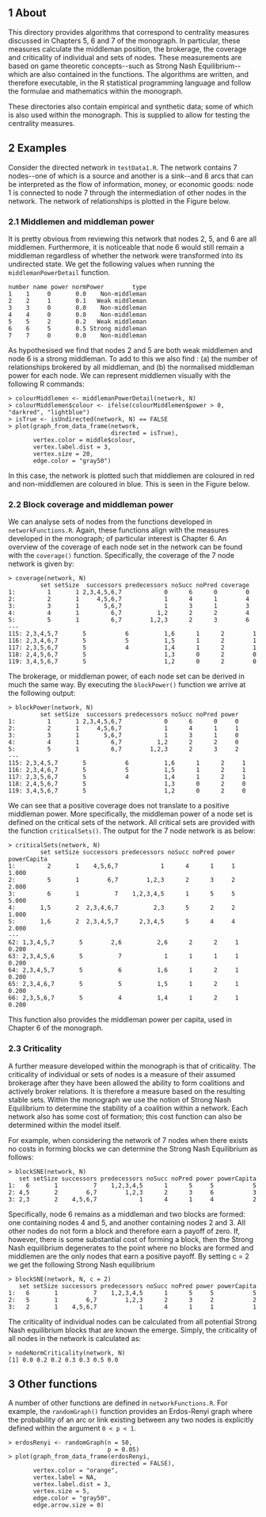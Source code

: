 ## 1 About

This directory provides algorithms that correspond to centrality measures discussed in Chapters 5, 6 and 7 of the monograph. In particular, these measures calculate the middleman position, the brokerage, the coverage and criticality of individual and sets of nodes. These measurements are based on game theoretic concepts--such as Strong Nash Equilibrium--which are also contained in the functions. The algorithms are written, and therefore executable, in the R statistical programming language and follow the formulae and mathematics within the monograph.

These directories also contain empirical and synthetic data; some of which is also used within the monograph. This is supplied to allow for testing the centrality measures. 

## 2 Examples

Consider the directed network in `testData1.R`. The network contains 7 nodes--one of which is a source and another is a sink--and 8 arcs that can be interpreted as the flow of information, money, or economic goods: node 1 is connected to node 7 through the intermediation of other nodes in the network. The network of relationships is plotted in the Figure below.

### 2.1 Middlemen and middleman power

It is pretty obvious from reviewing this network that nodes 2, 5, and 6 are all middlemen. Furthermore, it is noticeable that node 6 would still remain a middleman regardless of whether the network were transformed into its undirected state. We get the following values when running the `middlemanPowerDetail` function.

	number name power normPower        type
	1    1     0       0.0    Non-middleman
	2    2     1       0.1   Weak middleman
	3    3     0       0.0    Non-middleman
	4    4     0       0.0    Non-middleman
	5    5     2       0.2   Weak middleman
	6    6     5       0.5 Strong middleman
	7    7     0       0.0    Non-middleman

As hypothesised we find that nodes 2 and 5 are both weak middlemen and node 6 is a strong middleman. To add to this we also find : (a) the number of relationships brokered by all middleman, and (b) the normalised middleman power for each node. We can represent middlemen visually with the following R commands:

	> colourMiddlemen <- middlemanPowerDetail(network, N)
	> colourMiddlemen$colour <- ifelse(colourMiddlemen$power > 0, "darkred", "lightblue")
	> isTrue <- isUndirected(network, N) == FALSE
	> plot(graph_from_data_frame(network, 
								 directed = isTrue), 
		   vertex.color = middle$colour, 
		   vertex.label.dist = 3, 
		   vertex.size = 20, 
		   edge.color = "gray50")

In this case, the network is plotted such that middlemen are coloured in red and non-middlemen are coloured in blue. This is seen in the Figure below.


### 2.2 Block coverage and middleman power

We can analyse sets of nodes from the functions developed in `networkFunctions.R`. Again, these functions align with the measures developed in the monograph; of particular interest is Chapter 6. An overview of the coverage of each node set in the network can be found with the `coverage()` function. Specifically, the coverage of the 7 node network is given by:

	> coverage(network, N)
			 set setSize  successors predecessors noSucc noPred coverage
	1:         1       1 2,3,4,5,6,7            0      6      0        0
	2:         2       1     4,5,6,7            1      4      1        4
	3:         3       1       5,6,7            1      3      1        3
	4:         4       1         6,7          1,2      2      2        4
	5:         5       1         6,7        1,2,3      2      3        6
	---                                                                  
	115: 2,3,4,5,7       5           6          1,6      1      2        1
	116: 2,3,4,6,7       5           5          1,5      1      2        1
	117: 2,3,5,6,7       5           4          1,4      1      2        1
	118: 2,4,5,6,7       5                      1,3      0      2        0
	119: 3,4,5,6,7       5                      1,2      0      2        0

The brokerage, or middleman power, of each node set can be derived in much the same way. By executing the `blockPower()` function we arrive at the following output:

	> blockPower(network, N)
			 set setSize  successors predecessors noSucc noPred power
	1:         1       1 2,3,4,5,6,7            0      6      0     0
	2:         2       1     4,5,6,7            1      4      1     1
	3:         3       1       5,6,7            1      3      1     0
	4:         4       1         6,7          1,2      2      2     0
	5:         5       1         6,7        1,2,3      2      3     2
	---                                                               
	115: 2,3,4,5,7       5           6          1,6      1      2     1
	116: 2,3,4,6,7       5           5          1,5      1      2     1
	117: 2,3,5,6,7       5           4          1,4      1      2     1
	118: 2,4,5,6,7       5                      1,3      0      2     0
	119: 3,4,5,6,7       5                      1,2      0      2     0

We can see that a positive coverage does not translate to a positive middleman power. More specifically, the middleman power of a node set is defined on the critical sets of the network. All critical sets are provided with the function `criticalSets()`. The output for the 7 node network is as below:

	> criticalSets(network, N)
			 set setSize successors predecessors noSucc noPred power powerCapita
	1:         2       1    4,5,6,7            1      4      1     1       1.000
	2:         5       1        6,7        1,2,3      2      3     2       2.000
	3:         6       1          7    1,2,3,4,5      1      5     5       5.000
	4:       1,5       2  2,3,4,6,7          2,3      5      2     2       1.000
	5:       1,6       2  2,3,4,5,7      2,3,4,5      5      4     4       2.000
	---
	62: 1,3,4,5,7       5        2,6          2,6      2      2     1       0.200
	63: 2,3,4,5,6       5          7            1      1      1     1       0.200
	64: 2,3,4,5,7       5          6          1,6      1      2     1       0.200
	65: 2,3,4,6,7       5          5          1,5      1      2     1       0.200
	66: 2,3,5,6,7       5          4          1,4      1      2     1       0.200

This function also provides the middleman power per capita, used in Chapter 6 of the monograph.

### 2.3 Criticality

A further measure developed within the monograph is that of criticality. The criticality of individual or sets of nodes is a measure of their assumed brokerage after they have been allowed the ability to form coalitions and actively broker relations. It is therefore a measure based on the resulting stable sets. Within the monograph we use the notion of Strong Nash Equilibrium to determine the stability of a coalition within a network. Each network also has some cost of formation; this cost function can also be determined within the model itself.

For example, when considering the network of 7 nodes when there exists no costs in forming blocks we can determine the Strong Nash Equilibrium as follows:

	> blockSNE(network, N)
	   set setSize successors predecessors noSucc noPred power powerCapita
	1:   6       1          7    1,2,3,4,5      1      5     5           5
	2: 4,5       2        6,7        1,2,3      2      3     6           3
	3: 2,3       2    4,5,6,7            1      4      1     4           2

Specifically, node 6 remains as a middleman and two blocks are formed: one containing nodes 4 and 5, and another containing nodes 2 and 3. All other nodes do not form a block and therefore earn a payoff of zero. If, however, there is some substantial cost of forming a block, then the Strong Nash equilibrium degenerates to the point where no blocks are formed and middlemen are the only nodes that earn a positive payoff. By setting c = 2 we get the following Strong Nash equilibrium

	> blockSNE(network, N, c = 2)
	   set setSize successors predecessors noSucc noPred power powerCapita
	1:   6       1          7    1,2,3,4,5      1      5     5           5
	2:   5       1        6,7        1,2,3      2      3     2           2
	3:   2       1    4,5,6,7            1      4      1     1           1

The criticality of individual nodes can be calculated from all potential Strong Nash equilibrium blocks that are known the emerge. Simply, the criticality of all nodes in the network is calculated as:

	> nodeNormCriticality(network, N)
	[1] 0.0 0.2 0.2 0.3 0.3 0.5 0.0

## 3 Other functions

A number of other functions are defined in `networkFunctions.R`. For example, the `randomGraph()` function provides an Erdos-Renyi graph where the probability of an arc or link existing between any two nodes is explicitly defined within the argument `0 < p < 1`.

	> erdosRenyi <- randomGraph(n = 50, 
								p = 0.05)
	> plot(graph_from_data_frame(erdosRenyi,
		                         directed = FALSE),
		   vertex.color = "orange",
		   vertex.label = NA,
		   vertex.label.dist = 3,
		   vertex.size = 5,
		   edge.color = "gray50",
		   edge.arrow.size = 0)
